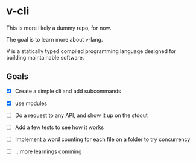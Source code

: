 # v-cli

This is more likely a dummy repo, for now.

The goal is to learn more about v-lang.

V is a statically typed compiled programming language designed for building maintainable software.


## Goals

- [x] Create a simple cli and add subcommands
- [x] use modules

- [ ] Do a request to any API, and show it up on the stdout
- [ ] Add a few tests to see how it works
- [ ] Implement a word counting for each file on a folder to try concurrency

- [ ] ...more learnings comming


